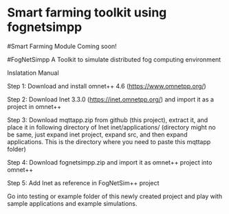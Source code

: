 # Smart farming toolkit using fognetsimpp

#Smart Farming Module 
Coming soon!

#FogNetSimpp
A Toolkit to simulate distributed fog computing environment 

Inslatation Manual

Step 1: Download and install omnet++ 4.6 (https://www.omnetpp.org/)

Step 2: Download Inet 3.3.0 (https://inet.omnetpp.org/) and import it as a project in omnet++

Step 3: Download mqttapp.zip from github (this project), extract it, and place it in following directory of Inet inet/applications/ (directory might no be same, just expand inet project, expand src, and then expand applications. This is the directory where you need to paste this mqttapp folder)

Step 4: Download fognetsimpp.zip and import it as omnet++ project into omnet++

Step 5: Add Inet as reference in FogNetSim++ project

Go into testing or example folder of this newly created project and play with sample applications and example simulations. 
